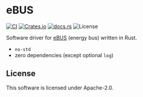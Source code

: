 # eBUS

[![CI](https://github.com/torkleyy/ebus/actions/workflows/ci.yml/badge.svg)](https://github.com/torkleyy/ebus/actions/workflows/ci.yml)
[![Crates.io](https://img.shields.io/crates/d/energy-bus)](https://crates.io/crates/energy-bus)
[![docs.rs](https://img.shields.io/docsrs/energy-bus)](https://docs.rs/energy-bus)
![License](https://img.shields.io/github/license/torkleyy/ebus)

Software driver for [eBUS] (energy bus) written in Rust.

[eBUS]: https://ebus-wiki.org/lib/exe/fetch.php/ebus/spec_prot_12_v1_3_1_e.pdf

* `no-std`
* zero dependencies (except optional `log`)

## License

This software is licensed under Apache-2.0.

